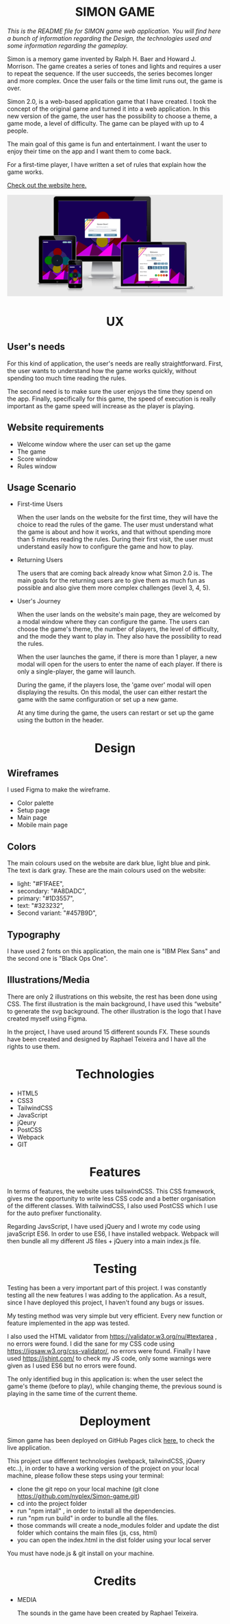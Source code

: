 
<h1 align="center">SIMON GAME</h1>

*This is the README file for SIMON game web application. You will find here a bunch of information regarding the Design, the technologies used and some information regarding the gameplay.*
 
Simon is a memory game invented by Ralph H. Baer and Howard J. Morrison. The game creates a series of tones and lights and requires a user to repeat the sequence. If the user succeeds, the series becomes longer and more complex. Once the user fails or the time limit runs out, the game is over.
 
Simon 2.0, is a web-based application game that I have created. I took the concept of the original game and turned it into a web application. In this new version of the game, the user has the possibility to choose a theme, a game mode, a level of difficulty. The game can be played with up to 4 people.
 
The main goal of this game is fun and entertainment. I want the user to enjoy their time on the app and I want them to come back.
 
For a first-time player, I have written a set of rules that explain how the game works.
 
[Check out the website here.](https://travelling-potatoes.fr/dist)

![alt text](responsiveSimon.png)



<h1 align="center">UX</h1>
 
## User's needs
 
For this kind of application, the user's needs are really straightforward. First, the user wants to understand how the game works quickly, without spending too much time reading the rules.
 
The second need is to make sure the user enjoys the time they spend on the app. Finally, specifically for this game, the speed of execution is really important as the game speed will increase as the player is playing.
       
 

## Website requirements
       
- Welcome window where the user can set up the game
- The game
- Score window
- Rules window



## Usage Scenario
       
- First-time Users
 
    When the user lands on the website for the first time, they will have the choice to read the rules of the game. The user must understand what the game is about and how it works, and that without spending more than 5 minutes reading the rules. During their first visit, the user must understand easily how to configure the game and how to play.
 
- Returning Users
 
    The users that are coming back already know what Simon 2.0 is. The main goals for the returning users are to give them as much fun as possible and also give them more complex challenges (level 3, 4, 5).
 
- User's Journey
 
    When the user lands on the website's main page, they are welcomed by a modal window where they can configure the game. The users can choose the game's theme, the number of players, the level of difficulty, and the mode they want to play in. They also have the possibility to read the rules.
 
    When the user launches the game, if there is more than 1 player, a new modal will open for the users to enter the name of each player. If there is only a single-player, the game will launch.
 
    During the game, if the players lose, the 'game over' modal will open displaying the results. On this modal, the user can either restart the game with the same configuration or set up a new game.
 
    At any time during the game, the users can restart or set up the game using the button in the header.


<h1 align="center">Design</h1>
 
## Wireframes
 
I used Figma to make the wireframe.
  - Color palette
  - Setup page
  - Main page
  - Mobile main page
 
## Colors
 
The main colours used on the website are dark blue, light blue and pink. The text is dark gray.
These are the main colours used on the website:
 
  - light: "#F1FAEE",
  - secondary: "#A8DADC",
  - primary: "#1D3557",
  - text: "#323232",
  - Second variant: "#457B9D",
 
## Typography
 
I have used 2 fonts on this application, the main one is "IBM Plex Sans" and the second one is "Black Ops One".


## Illustrations/Media
 
There are only 2 illustrations on this website, the rest has been done using CSS.
The first illustration is the main background, I have used this “website” to generate the svg background. The other illustration is the logo that I have created myself using Figma.
 
In the project, I have used around 15 different sounds FX. These sounds have been created and designed by Raphael Teixeira and I have all the rights to use them.


<h1 align="center">Technologies</h1>

- HTML5
- CSS3
- TailwindCSS
- JavaScript
- jQeury
- PostCSS
- Webpack
- GIT


<h1 align="center">Features</h1>

In terms of features, the website uses tailswindCSS. This CSS framework, gives me the opportunity to write less CSS code and a better organisation of the different classes. With tailwindCSS, I also used PostCSS which I use for the auto prefixer functionality.
 
Regarding JavsScript, I have used jQuery and I wrote my code using javaScript ES6. In order to use ES6, I have installed webpack.
Webpack will then bundle all my different JS files + jQuery into a main index.js file.


<h1 align="center">Testing</h1>

Testing has been a very important part of this project. I was constantly testing all the new features I was adding to the application. As a result, since I have deployed this project, I haven't found any bugs or issues.

My testing method was very simple but very efficient. Every new function or feature implemented in the app was tested. 

I also used the HTML validator from https://validator.w3.org/nu/#textarea , no errors were found. 
I did the sane for my CSS code using https://jigsaw.w3.org/css-validator/, no errors were found. 
Finally I have used https://jshint.com/ to check my JS code, only some warnings were given as I used ES6 but no errors were found.


The only identified bug in this application is: 
  when the user select the game's theme (before to play), while changing theme, the previous sound is playing in the same time of the current theme. 
 

<h1 align="center">Deployment</h1>

Simon game has been deployed on GitHub Pages click [here.](https://nyplex.github.io/simon-live/) to check the live application.

This project use different technologies (webpack, tailwindCSS, jQuery etc..), in order to have a working version of the project on your local machine, please follow these steps using your terminal:

- clone the git repo on your local machine (git clone https://github.com/nyplex/Simon-game.git)
- cd into the project folder
- run "npm intall" , in order to install all the dependencies. 
- run "npm run build" in order to bundle all the files.
- those commands will create a node_modules folder and update the dist folder which contains the main files (js, css, html)
- you can open the index.html in the dist folder using your local server 

You must have node.js & git install on your machine.

<h1 align="center">Credits</h1>


- MEDIA

    The sounds in the game have been created by Raphael Teixeira.

  
    
